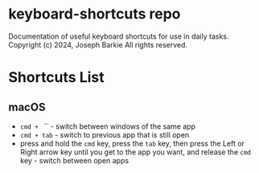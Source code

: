 # keyboard-shortcuts repo
Documentation of useful keyboard shortcuts for use in daily tasks.
Copyright (c) 2024, Joseph Barkie
All rights reserved.
# Shortcuts List
## macOS
* `cmd + ` `` - switch between windows of the same app
* `cmd + tab` - switch to previous app that is still open
* press and hold the `cmd` key, press the `tab` key, then press the Left or Right arrow key until you get to the app you want, and release the `cmd` key - switch between open apps
